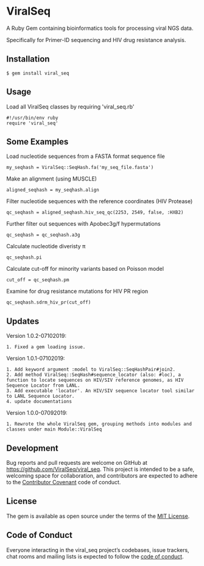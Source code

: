 # ViralSeq

A Ruby Gem containing bioinformatics tools for processing viral NGS data.

Specifically for Primer-ID sequencing and HIV drug resistance analysis.

## Installation

    $ gem install viral_seq

## Usage

Load all ViralSeq classes by requiring 'viral_seq.rb'

    #!/usr/bin/env ruby
    require 'viral_seq'

## Some Examples

Load nucleotide sequences from a FASTA format sequence file

    my_seqhash = ViralSeq::SeqHash.fa('my_seq_file.fasta')

Make an alignment (using MUSCLE)

    aligned_seqhash = my_seqhash.align

Filter nucleotide sequences with the reference coordinates (HIV Protease)

    qc_seqhash = aligned_seqhash.hiv_seq_qc(2253, 2549, false, :HXB2)

Further filter out sequences with Apobec3g/f hypermutations

    qc_seqhash = qc_seqhash.a3g

Calculate nucleotide diveristy π

    qc_seqhash.pi

Calculate cut-off for minority variants based on Poisson model

    cut_off = qc_seqhash.pm

Examine for drug resistance mutations for HIV PR region

    qc_seqhash.sdrm_hiv_pr(cut_off)

## Updates

Version 1.0.2-07102019:

    1. Fixed a gem loading issue. 

Version 1.0.1-07102019:

    1. Add keyword argument :model to ViralSeq::SeqHashPair#join2.
    2. Add method ViralSeq::SeqHash#sequence_locator (also: #loc), a function to locate sequences on HIV/SIV reference genomes, as HIV Sequence Locator from LANL.
    3. Add executable 'locator'. An HIV/SIV sequence locator tool similar to LANL Sequence Locator.
    4. update documentations

Version 1.0.0-07092019:

    1. Rewrote the whole ViralSeq gem, grouping methods into modules and classes under main Module::ViralSeq

## Development

Bug reports and pull requests are welcome on GitHub at https://github.com/ViralSeq/viral_seq. This project is intended to be a safe, welcoming space for collaboration, and contributors are expected to adhere to the [Contributor Covenant](http://contributor-covenant.org) code of conduct.

## License

The gem is available as open source under the terms of the [MIT License](https://opensource.org/licenses/MIT).

## Code of Conduct

Everyone interacting in the viral_seq project’s codebases, issue trackers, chat rooms and mailing lists is expected to follow the [code of conduct](https://github.com/ViralSeq/viral_seq/blob/master/CODE_OF_CONDUCT.md).
